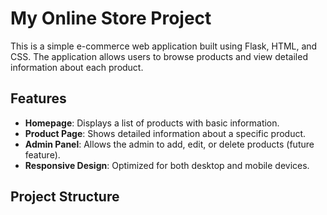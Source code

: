 # My Online Store Project

This is a simple e-commerce web application built using Flask, HTML, and CSS. The application allows users to browse products and view detailed information about each product.

## Features
- **Homepage**: Displays a list of products with basic information.
- **Product Page**: Shows detailed information about a specific product.
- **Admin Panel**: Allows the admin to add, edit, or delete products (future feature).
- **Responsive Design**: Optimized for both desktop and mobile devices.

## Project Structure
